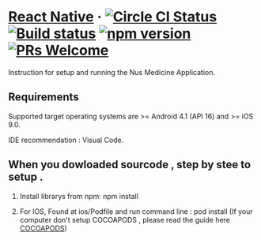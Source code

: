 # [React Native](https://facebook.github.io/react-native/) &middot;  [![Circle CI Status](https://circleci.com/gh/facebook/react-native.svg?style=shield)](https://circleci.com/gh/facebook/react-native) [![Build status](https://ci.appveyor.com/api/projects/status/g8d58ipi3auqdtrk/branch/master?svg=true)](https://ci.appveyor.com/project/facebook/react-native/branch/master) [![npm version](https://badge.fury.io/js/react-native.svg)](https://badge.fury.io/js/react-native) [![PRs Welcome](https://img.shields.io/badge/PRs-welcome-brightgreen.svg)](CONTRIBUTING.md#pull-requests)

Instruction for setup and running the Nus Medicine Application.

## Requirements

Supported target operating systems are >= Android 4.1 (API 16) and >= iOS 9.0.

IDE recommendation : Visual Code.

## When you dowloaded sourcode , step by stee to setup .

1. Install  librarys  from npm:  npm install

2. For IOS, Found at ios/Podfile and run command line : pod install (If your computer don't setup COCOAPODS , please read the guide here [COCOAPODS](https://cocoapods.org/))
